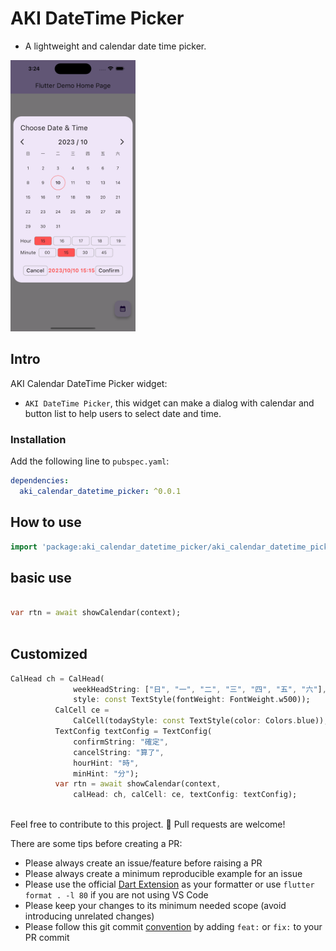 # AKI DateTime Picker

* A lightweight and calendar date time picker.

<img src="https://raw.githubusercontent.com/nobodyyu/file/master/aki_calendar_datetime_picker.png" alt="screenshot" width="200"/>

## Intro

AKI Calendar DateTime Picker widget:

- `AKI DateTime Picker`, this widget can make a dialog with calendar and button list to help users to select date and time.


### Installation

Add the following line to `pubspec.yaml`:

```yaml
dependencies:
  aki_calendar_datetime_picker: ^0.0.1
```


## How to use

```dart
import 'package:aki_calendar_datetime_picker/aki_calendar_datetime_picker.dart';
```

## basic use

```dart

var rtn = await showCalendar(context);
                    
```

## Customized


```dart
CalHead ch = CalHead(
              weekHeadString: ["日", "一", "二", "三", "四", "五", "六"],
              style: const TextStyle(fontWeight: FontWeight.w500));
          CalCell ce =
              CalCell(todayStyle: const TextStyle(color: Colors.blue));
          TextConfig textConfig = TextConfig(
              confirmString: "確定",
              cancelString: "算了",
              hourHint: "時",
              minHint: "分");
          var rtn = await showCalendar(context,
              calHead: ch, calCell: ce, textConfig: textConfig);
                    
```

Feel free to contribute to this project. 🍺 Pull requests are welcome!

There are some tips before creating a PR:

- Please always create an issue/feature before raising a PR
- Please always create a minimum reproducible example for an issue
- Please use the official [Dart Extension](https://marketplace.visualstudio.com/items?itemName=Dart-Code.dart-code) as your formatter or use `flutter format . -l 80` if you are not using VS Code
- Please keep your changes to its minimum needed scope (avoid introducing unrelated changes)
- Please follow this git commit [convention](https://www.conventionalcommits.org/en/v1.0.0-beta.2/) by adding `feat:` or `fix:` to your PR commit
